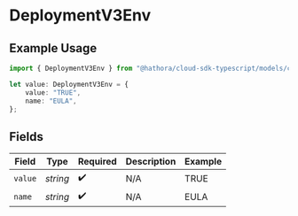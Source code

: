# DeploymentV3Env

## Example Usage

```typescript
import { DeploymentV3Env } from "@hathora/cloud-sdk-typescript/models/components";

let value: DeploymentV3Env = {
    value: "TRUE",
    name: "EULA",
};
```

## Fields

| Field              | Type               | Required           | Description        | Example            |
| ------------------ | ------------------ | ------------------ | ------------------ | ------------------ |
| `value`            | *string*           | :heavy_check_mark: | N/A                | TRUE               |
| `name`             | *string*           | :heavy_check_mark: | N/A                | EULA               |